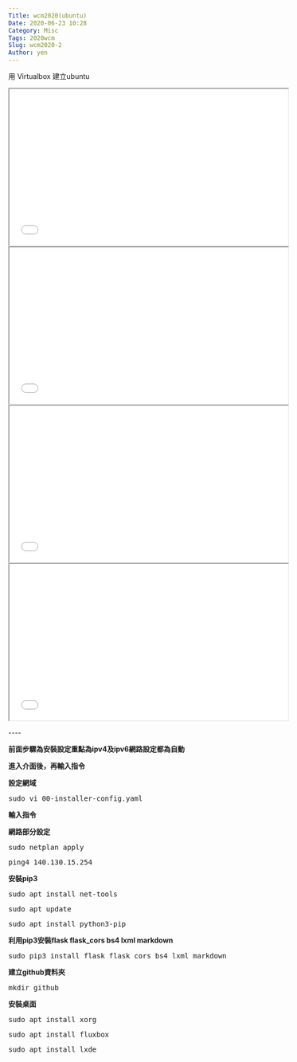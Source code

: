 ```yaml
---
Title: wcm2020(ubuntu)
Date: 2020-06-23 10:28
Category: Misc
Tags: 2020wcm
Slug: wcm2020-2
Author: yen
---
```

<p>用 Virtualbox 建立ubuntu</p>

<!-- PELICAN_END_SUMMARY -->

<p><iframe allowfullscreen="allowfullscreen" height="314" src="//www.youtube.com/embed/D7llxFAGAsw" width="560"></iframe><iframe allowfullscreen="allowfullscreen" height="314" src="//www.youtube.com/embed/yl_n4TmiatI" width="560"></iframe><iframe allowfullscreen="allowfullscreen" height="314" src="//www.youtube.com/embed/PzSosblmtxw" width="560"></iframe><iframe allowfullscreen="allowfullscreen" height="314" src="//www.youtube.com/embed/rUCiE53VSCY" width="560"></iframe></p>
----
<p><b>前面步驟為安裝設定重點為ipv4及ipv6網路設定都為自動</b><br/><b></b></p>
<p><b>進入介面後，再輸入指令</b></p>
<p><b>設定網域</b></p>
<pre class="brush:html;auto-links:false;toolbar:false" contenteditable="false">sudo vi 00-installer-config.yaml</pre>
<p><b></b> <strong>輸入指令</strong></p>
<p><strong>網路部分設定</strong></p>
<pre class="brush:html;auto-links:false;toolbar:false" contenteditable="false">sudo netplan apply</pre>
<pre class="brush:html;auto-links:false;toolbar:false" contenteditable="false">ping4 140.130.15.254</pre>
<p><b></b><b>安裝pip3</b></p>
<pre class="brush:html;auto-links:false;toolbar:false" contenteditable="false">sudo apt install net-tools</pre>
<p></p>
<pre class="brush:html;auto-links:false;toolbar:false" contenteditable="false">sudo apt update</pre>
<p></p>
<pre class="brush:html;auto-links:false;toolbar:false" contenteditable="false">sudo apt install python3-pip</pre>
<p><b>利用pip3安裝flask flask_cors bs4 lxml markdown</b></p>
<pre class="brush:html;auto-links:false;toolbar:false" contenteditable="false">sudo pip3 install flask flask_cors bs4 lxml markdown</pre>
<p><strong>建立github資料夾</strong></p>
<pre class="brush:html;auto-links:false;toolbar:false" contenteditable="false">mkdir github</pre>
<p><strong>安裝桌面</strong></p>
<pre class="brush:html;auto-links:false;toolbar:false" contenteditable="false">sudo apt install xorg</pre>
<pre class="brush:html;auto-links:false;toolbar:false" contenteditable="false">sudo apt install fluxbox</pre>
<pre class="brush:html;auto-links:false;toolbar:false" contenteditable="false">sudo apt install lxde</pre>
